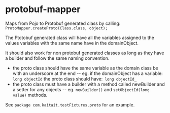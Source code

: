 # protobuf-mapper

Maps from Pojo to Protobuf generated class by calling: `ProtoMapper.createProto(Class.class, object);`

The Ptotobuf generated class will have all the variables assigned to the values variables with the same name have in the domainObject.

It should also work for non protobuf generated classes as long as they
 have a builder and follow the same naming convention.
 - the proto class should have the same variable as the domain class be with an underscore at the end
 -- eg. if the domainObject has a variable: `long objectId` the proto class should have:` long objectId_`
 - the proto class must have a builder with a method called newBuilder and a setter for any objects
-- eg. `newBuilder()` and `setObjectId(long value)` methods.

See `package com.kaitait.testFixtures.proto` for an example.
